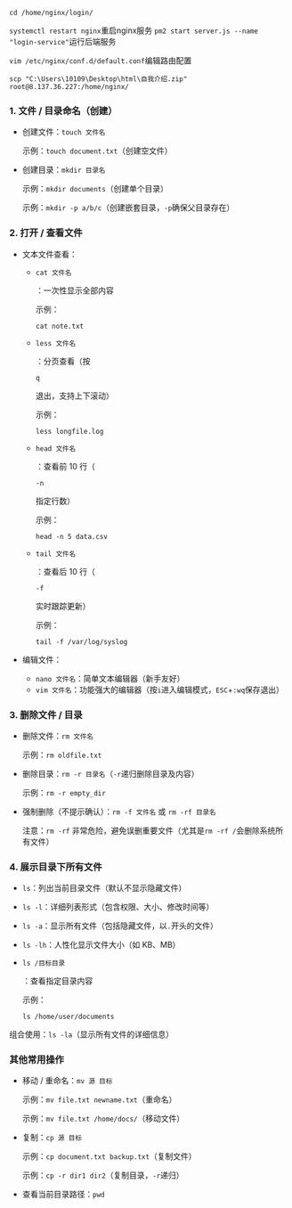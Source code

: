 `cd /home/nginx/login/`

`systemctl restart nginx`重启nginx服务
`pm2 start server.js --name "login-service"`运行后端服务

 `vim /etc/nginx/conf.d/default.conf`编辑路由配置

`scp "C:\Users\10109\Desktop\html\自我介绍.zip" root@8.137.36.227:/home/nginx/`

### 1. 文件 / 目录命名（创建）

- 创建文件：`touch 文件名`

  示例：`touch document.txt`（创建空文件）

- 创建目录：`mkdir 目录名`

  示例：`mkdir documents`（创建单个目录）

  示例：`mkdir -p a/b/c`（创建嵌套目录，`-p`确保父目录存在）

### 2. 打开 / 查看文件

- 文本文件查看：

  - ```
    cat 文件名
    ```

    ：一次性显示全部内容

    

    示例：

    ```
    cat note.txt
    ```

  - ```
    less 文件名
    ```

    ：分页查看（按

    ```
    q
    ```

    退出，支持上下滚动）

    

    示例：

    ```
    less longfile.log
    ```

  - ```
    head 文件名
    ```

    ：查看前 10 行（

    ```
    -n
    ```

    指定行数）

    

    示例：

    ```
    head -n 5 data.csv
    ```

  - ```
    tail 文件名
    ```

    ：查看后 10 行（

    ```
    -f
    ```

    实时跟踪更新）

    

    示例：

    ```
    tail -f /var/log/syslog
    ```

- 编辑文件：

  - `nano 文件名`：简单文本编辑器（新手友好）
  - `vim 文件名`：功能强大的编辑器（按`i`进入编辑模式，`ESC`+`:wq`保存退出）

### 3. 删除文件 / 目录

- 删除文件：`rm 文件名`

  示例：`rm oldfile.txt`

- 删除目录：`rm -r 目录名`（`-r`递归删除目录及内容）

  示例：`rm -r empty_dir`

- 强制删除（不提示确认）：`rm -f 文件名` 或 `rm -rf 目录名`

  注意：`rm -rf` 非常危险，避免误删重要文件（尤其是`rm -rf /`会删除系统所有文件）

### 4. 展示目录下所有文件

- `ls`：列出当前目录文件（默认不显示隐藏文件）

- `ls -l`：详细列表形式（包含权限、大小、修改时间等）

- `ls -a`：显示所有文件（包括隐藏文件，以`.`开头的文件）

- `ls -lh`：人性化显示文件大小（如 KB、MB）

- ```
  ls /目标目录
  ```

  ：查看指定目录内容

  

  示例：

  ```
  ls /home/user/documents
  ```

组合使用：`ls -la`（显示所有文件的详细信息）

### 其他常用操作

- 移动 / 重命名：`mv 源 目标`

  示例：`mv file.txt newname.txt`（重命名）

  示例：`mv file.txt /home/docs/`（移动文件）

- 复制：`cp 源 目标`

  示例：`cp document.txt backup.txt`（复制文件）

  示例：`cp -r dir1 dir2`（复制目录，`-r`递归）

- 查看当前目录路径：`pwd`